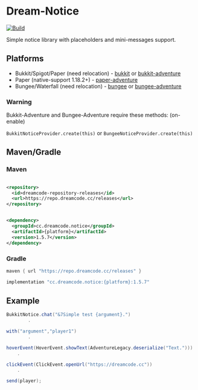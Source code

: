 # Dream-Notice

[![Build](https://github.com/DreamPoland/dream-notice/actions/workflows/gradle.yml/badge.svg)](https://github.com/DreamPoland/dream-notice/actions/workflows/gradle.yml)

Simple notice library with placeholders and mini-messages support.

## Platforms

- Bukkit/Spigot/Paper (need
  relocation) - [bukkit](https://github.com/DreamPoland/dream-notice/tree/master/bukkit)
  or [bukkit-adventure](https://github.com/DreamPoland/dream-notice/tree/master/bukkit)
- Paper (native-support
  1.18.2+) - [paper-adventure](https://github.com/DreamPoland/dream-notice/tree/master/paper-adventure)
- Bungee/Waterfall (need
  relocation) - [bungee](https://github.com/DreamPoland/dream-notice/tree/master/bukkit)
  or [bungee-adventure](https://github.com/DreamPoland/dream-notice/tree/master/bukkit)

### Warning

Bukkit-Adventure and Bungee-Adventure require these methods: (on-enable)

`BukkitNoticeProvider.create(this)` or `BungeeNoticeProvider.create(this)`

## Maven/Gradle

### Maven

```xml

<repository>
  <id>dreamcode-repository-releases</id>
  <url>https://repo.dreamcode.cc/releases</url>
</repository>
```

```xml

<dependency>
  <groupId>cc.dreamcode.notice</groupId>
  <artifactId>{platform}</artifactId>
  <version>1.5.7</version>
</dependency>
```

### Gradle

```groovy
maven { url "https://repo.dreamcode.cc/releases" }
```

```groovy
implementation "cc.dreamcode.notice:{platform}:1.5.7"
```

## Example

```java
BukkitNotice.chat("&7Simple test {argument}.")
        .

with("argument","player1")
        .

hoverEvent(HoverEvent.showText(AdventureLegacy.deserialize("Text.")))
    .

clickEvent(ClickEvent.openUrl("https://dreamcode.cc"))
    .

send(player);
```

